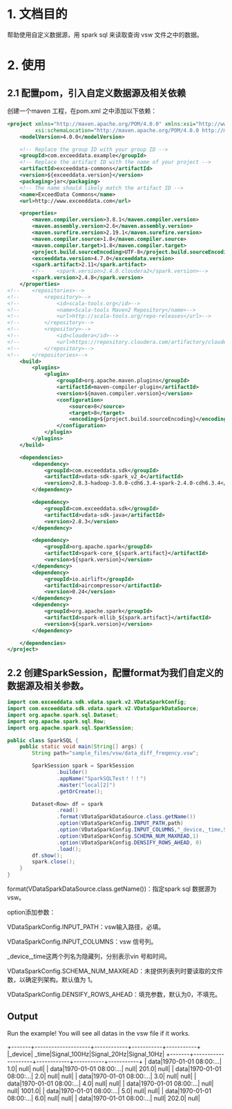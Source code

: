 # 1. 文档目的

帮助使用自定义数据源，用 spark sql 来读取查询 vsw 文件之中的数据。





# 2. 使用

## 2.1 配置pom，引入自定义数据源及相关依赖

创建一个maven 工程，在pom.xml 之中添加以下依赖：

```XML
<project xmlns="http://maven.apache.org/POM/4.0.0" xmlns:xsi="http://www.w3.org/2001/XMLSchema-instance"
         xsi:schemaLocation="http://maven.apache.org/POM/4.0.0 http://maven.apache.org/xsd/maven-4.0.0.xsd">
    <modelVersion>4.0.0</modelVersion>

    <!-- Replace the group ID with your group ID -->
    <groupId>com.exceeddata.example</groupId>
    <!-- Replace the artifact ID with the name of your project -->
    <artifactId>exceeddata-commons</artifactId>
    <version>${exceeddata.version}</version>
    <packaging>jar</packaging>
    <!-- The name should likely match the artifact ID -->
    <name>ExceedData Commons</name>
    <url>http://www.exceeddata.com</url>

    <properties>
        <maven.compiler.version>3.8.1</maven.compiler.version>
        <maven.assembly.version>2.6</maven.assembly.version>
        <maven.surefire.version>2.19.1</maven.surefire.version>
        <maven.compiler.source>1.8</maven.compiler.source>
        <maven.compiler.target>1.8</maven.compiler.target>
        <project.build.sourceEncoding>UTF-8</project.build.sourceEncoding>
        <exceeddata.version>4.7.0</exceeddata.version>
        <spark.artifact>2.11</spark.artifact>
        <!--    <spark.version>2.4.0.cloudera2</spark.version>-->
        <spark.version>2.4.8</spark.version>
    </properties>
<!--    <repositories>-->
<!--        <repository>-->
<!--            <id>scala-tools.org</id>-->
<!--            <name>Scala-tools Maven2 Repository</name>-->
<!--            <url>http://scala-tools.org/repo-releases</url>-->
<!--        </repository>-->
<!--        <repository>-->
<!--            <id>cloudera</id>-->
<!--            <url>https://repository.cloudera.com/artifactory/cloudera-repos/</url>-->
<!--        </repository>-->
<!--    </repositories>-->
    <build>
        <plugins>
            <plugin>
                <groupId>org.apache.maven.plugins</groupId>
                <artifactId>maven-compiler-plugin</artifactId>
                <version>${maven.compiler.version}</version>
                <configuration>
                    <source>8</source>
                    <target>8</target>
                    <encoding>${project.build.sourceEncoding}</encoding>
                </configuration>
            </plugin>
        </plugins>
    </build>

    <dependencies>
        <dependency>
            <groupId>com.exceeddata.sdk</groupId>
            <artifactId>vdata-sdk-spark_v2_4</artifactId>
            <version>2.8.3-hadoop-3.0.0-cdh6.3.4-spark-2.4.0-cdh6.3.4</version>
        </dependency>

        <dependency>
            <groupId>com.exceeddata.sdk</groupId>
            <artifactId>vdata-sdk-java</artifactId>
            <version>2.8.3</version>
        </dependency>

        <dependency>
            <groupId>org.apache.spark</groupId>
            <artifactId>spark-core_${spark.artifact}</artifactId>
            <version>${spark.version}</version>
        </dependency>
        <dependency>
            <groupId>io.airlift</groupId>
            <artifactId>aircompressor</artifactId>
            <version>0.24</version>
        </dependency>
        <dependency>
            <groupId>org.apache.spark</groupId>
            <artifactId>spark-mllib_${spark.artifact}</artifactId>
            <version>${spark.version}</version>
        </dependency>

    </dependencies>
</project>

```

## 2.2 创建SparkSession，配置format为我们自定义的数据源及相关参数。

```Java
import com.exceeddata.sdk.vdata.spark.v2.VDataSparkConfig;
import com.exceeddata.sdk.vdata.spark.v2.VDataSparkDataSource;
import org.apache.spark.sql.Dataset;
import org.apache.spark.sql.Row;
import org.apache.spark.sql.SparkSession;

public class SparkSQL {
    public static void main(String[] args) {
        String path="sample_files/vsw/data_diff_freqency.vsw";

        SparkSession spark = SparkSession
                .builder()
                .appName("SparkSQLTest！！！")
                .master("local[2]")
                .getOrCreate();

        Dataset<Row> df = spark
                .read()
                .format(VDataSparkDataSource.class.getName())
                .option(VDataSparkConfig.INPUT_PATH,path)
                .option(VDataSparkConfig.INPUT_COLUMNS,"_device,_time,Signal_100Hz,Signal_20Hz,Signal_10Hz")
                .option(VDataSparkConfig.SCHEMA_NUM_MAXREAD,1)
                .option(VDataSparkConfig.DENSIFY_ROWS_AHEAD, 0)
                .load();
        df.show();
        spark.close();
    }
}

```

format(VDataSparkDataSource.class.getName())：指定spark sql 数据源为 vsw。

option添加参数：

VDataSparkConfig.INPUT_PATH：vsw输入路径，必填。

VDataSparkConfig.INPUT_COLUMNS：vsw 信号列。

_device,_time这两个列名为隐藏列，分别表示vin 号和时间。

VDataSparkConfig.SCHEMA_NUM_MAXREAD：未提供列表列时要读取的文件数，以确定列架构。默认值为 1。

VDataSparkConfig.DENSIFY_ROWS_AHEAD：填充参数，默认为0，不填充。

## Output 
Run the example!  You will see all datas in the vsw file if it works.


+-------+--------------------+------------+-----------+-----------+
|_device|               _time|Signal_100Hz|Signal_20Hz|Signal_10Hz|
+-------+--------------------+------------+-----------+-----------+
|   data|1970-01-01 08:00:...|         1.0|       null|       null|
|   data|1970-01-01 08:00:...|        null|      201.0|       null|
|   data|1970-01-01 08:00:...|         2.0|       null|       null|
|   data|1970-01-01 08:00:...|         3.0|       null|       null|
|   data|1970-01-01 08:00:...|         4.0|       null|       null|
|   data|1970-01-01 08:00:...|        null|       null|     1001.0|
|   data|1970-01-01 08:00:...|         5.0|       null|       null|
|   data|1970-01-01 08:00:...|         6.0|       null|       null|
|   data|1970-01-01 08:00:...|        null|      202.0|       null|